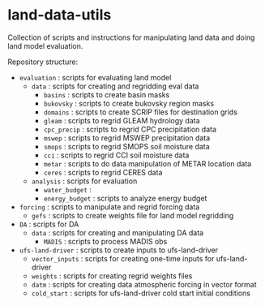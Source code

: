 # land-data-utils

Collection of scripts and instructions for manipulating land data and doing land model evaluation. 

Repository structure:
- `evaluation` : scripts for evaluating land model
  - `data` : scripts for creating and regridding eval data
	  - `basins` : scripts to create basin masks
	  - `bukovsky` : scripts to create bukovsky region masks
	  - `domains` : scripts to create SCRIP files for destination grids
	  - `gleam` : scripts to regrid GLEAM hydrology data
	  - `cpc_precip` : scripts to regrid CPC precipitation data
	  - `mswep` : scripts to regrid MSWEP precipitation data
	  - `smops` : scripts to regrid SMOPS soil moisture data
	  - `cci` : scripts to regrid CCI soil moisture data
	  - `metar` : scripts to do data manipulation of METAR location data
	  - `ceres` : scripts to regrid CERES data
  - `analysis` : scripts for evaluation
    - `water_budget` : 
    - `energy_budget` : scripts to analyze energy budget
- `forcing` : scripts to manipulate and regrid forcing data
  - `gefs` : scripts to create weights file for land model regridding
- `DA` : scripts for DA
  - `data` : scripts for creating and manipulating DA data
	  - `MADIS` : scripts to process MADIS obs
- `ufs-land-driver` : scripts to create inputs to ufs-land-driver
  - `vector_inputs` : scripts for creating one-time inputs for ufs-land-driver
  - `weights` : scripts for creating regrid weights files
  - `datm` : scripts for creating data atmospheric forcing in vector format
  - `cold_start` : scripts for ufs-land-driver cold start initial conditions
